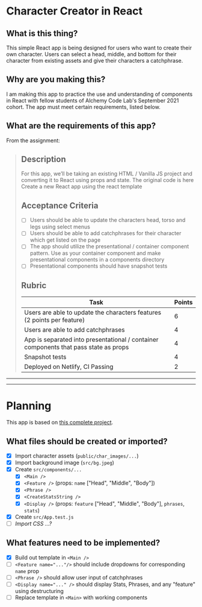 # Character Creator in React

## What is this thing?

This simple React app is being designed for users who want to create their own character. Users can select a head, middle, and bottom for their character from existing assets and give their characters a catchphrase.

## Why are you making this?

I am making this app to practice the use and understanding of components in React with fellow students of Alchemy Code Lab's September 2021 cohort. The app must meet certain requirements, listed below.

## What are the requirements of this app?

From the assignment:

> ## Description
>
> For this app, we’ll be taking an existing HTML / Vanilla JS project and converting it to React using props and state. The original code is here Create a new React app using the react template
>
> ## Acceptance Criteria
>
> - [ ] Users should be able to update the characters head, torso and legs using select menus
> - [ ] Users should be able to add catchphrases for their character which get listed on the page
> - [ ] The app should utilize the presentational / container component pattern. Use as your container component and make presentational components in a components directory
> - [ ] Presentational components should have snapshot tests
>
> ## Rubric
>
> | Task                                                                                 | Points |
> | ------------------------------------------------------------------------------------ | ------ |
> | Users are able to update the characters features (2 points per feature)              | 6      |
> | Users are able to add catchphrases                                                   | 4      |
> | App is separated into presentational / container components that pass state as props | 4      |
> | Snapshot tests                                                                       | 4      |
> | Deployed on Netlify, CI Passing                                                      | 2      |

---

---

# Planning

This app is based on [this complete project](https://alchemycodelab.github.io/web-01-character-designer/).

## What files should be created or imported?

- [x] Import character assets (`public/char_images/...`)
- [x] Import background image (`src/bg.jpeg`)
- [x] Create `src/components/...`
  - [x] `<Main />`
  - [x] `<Feature />` (props: `name` ["Head", "Middle", "Body"])
  - [x] `<Phrase />`
  - [x] `<CreateStatsString />`
  - [x] `<Display />` (props: `feature` ["Head", "Middle", "Body"], `phrases`, `stats`)
- [x] Create `src/App.test.js`
- [ ] _Import CSS ...?_

## What features need to be implemented?

- [x] Build out template in `<Main />`
- [ ] `<Feature name="..."/>` should include dropdowns for corresponding `name` prop
- [ ] `<Phrase />` should allow user input of catchphrases
- [ ] `<Display name="..." />` should display Stats, Phrases, and any "feature" using destructuring
- [ ] Replace template in `<Main>` with working components
